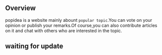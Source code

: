 ## Overview
popidea is a website mainly  abount  `popular topic`.You can vote on your opinion or publish your remarks.Of course,you can also contribute articles
on it and chat with others who are interested in the topic.


## waiting for update 